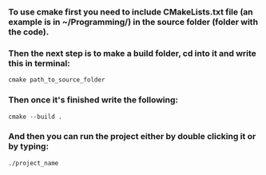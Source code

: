 ### To use cmake first you need to include CMakeLists.txt file (an example is in ~/Programming/) in the source folder (folder with the code).

### Then the next step is to make a build folder, cd into it and write this in terminal:

```
cmake path_to_source_folder
```

### Then once it's finished write the following:

```
cmake --build .
```

### And then you can run the project either by double clicking it or by typing:

```
./project_name
```
